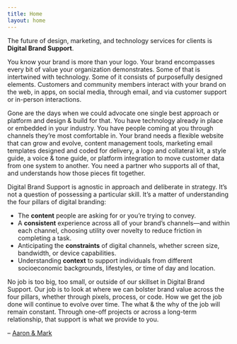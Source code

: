 ```yaml
---
title: Home
layout: home
---
```

The future of design, marketing, and technology services for clients is **Digital&nbsp;Brand&nbsp;Support**.

You know your brand is more than your logo. Your brand encompasses every bit of value your organization demonstrates. Some of that is intertwined with technology. Some of it consists of purposefully designed elements. Customers and community members interact with your brand on the web, in apps, on social media, through email, and via customer support or in-person&nbsp;interactions.

Gone are the days when we could advocate one single best approach or platform and design &amp; build for that. You have technology already in place or embedded in your industry. You have people coming at you through channels they&rsquo;re most comfortable in. Your brand needs a flexible website that can grow and evolve, content management tools, marketing email templates designed and coded for delivery, a logo and collateral kit, a style guide, a voice &amp; tone guide, or platform integration to move customer data from one system to another. You need a partner who supports all of that, and understands how those pieces fit&nbsp;together.

Digital Brand Support is agnostic in approach and deliberate in strategy. It&rsquo;s not a question of possessing a particular skill. It&rsquo;s a matter of understanding the four pillars of digital&nbsp;branding:

* The **content** people are asking for or you&rsquo;re trying to&nbsp;convey.
* A **consistent** experience across all of your brand&rsquo;s channels&mdash;and within each channel, choosing utility over novelty to reduce friction in completing a&nbsp;task.
* Anticipating the **constraints** of digital channels, whether screen size, bandwidth, or device&nbsp;capabilities.
* Understanding **context** to support individuals from different socioeconomic backgrounds, lifestyles, or time of day and&nbsp;location.

No job is too big, too small, or outside of our skillset in Digital Brand Support. Our job is to look at where we can bolster brand value across the four pillars, whether through pixels, process, or code. How we get the job done will continue to evolve over time. The what & the why of the job will remain constant. Through one-off projects or across a long-term relationship, that support is what we provide to&nbsp;you.

&ndash; <a href="http://essentialco.com">Aaron &amp; Mark</a>